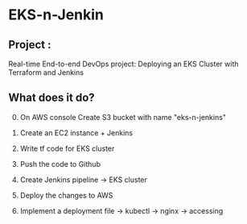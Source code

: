 # EKS-n-Jenkin
## Project : 
Real-time End-to-end DevOps project: Deploying an EKS Cluster with Terraform and Jenkins

## What does it do?

0. On AWS console Create S3 bucket with name "eks-n-jenkins"

1. Create an EC2 instance + Jenkins
2. Write tf code for EKS cluster
3. Push the code to Github
4. Create Jenkins pipeline -> EKS cluster
5. Deploy the changes to AWS
6. Implement a deployment file -> kubectl -> nginx -> accessing

